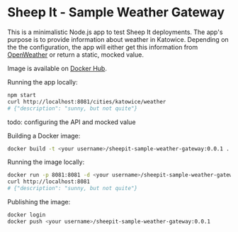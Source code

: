 # Sheep It - Sample Weather Gateway

This is a minimalistic Node.js app to test Sheep It deployments. The app's purpose is to provide information about weather in Katowice. Depending on the the configuration, the app will either get this information from [OpenWeather](https://openweathermap.org/) or return a static, mocked value.

Image is available on [Docker Hub](https://hub.docker.com/r/sheepit/sheepit-sample-weather-gateway).

Running the app locally:

``` bash
npm start
curl http://localhost:8081/cities/katowice/weather
# {"description": "sunny, but not quite"}
```

todo: configuring the API and mocked value

Building a Docker image:

``` bash
docker build -t <your username>/sheepit-sample-weather-gateway:0.0.1 .
```

Running the image locally:

``` bash
docker run -p 8081:8081 -d <your username>/sheepit-sample-weather-gateway:0.0.1
curl http://localhost:8081
# {"description": "sunny, but not quite"}
```

Publishing the image:

``` bash
docker login
docker push <your username>/sheepit-sample-weather-gateway:0.0.1
```